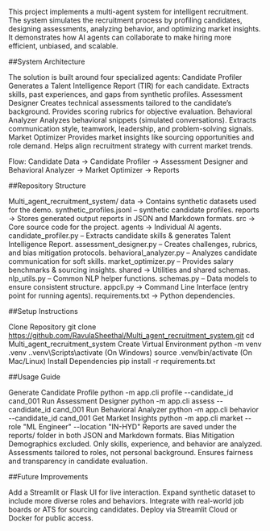 This project implements a multi-agent system for intelligent recruitment.
The system simulates the recruitment process by profiling candidates, designing assessments, analyzing behavior, and optimizing market insights.
It demonstrates how AI agents can collaborate to make hiring more efficient, unbiased, and scalable.

##System Architecture

The solution is built around four specialized agents:
Candidate Profiler
Generates a Talent Intelligence Report (TIR) for each candidate.
Extracts skills, past experiences, and gaps from synthetic profiles.
Assessment Designer
Creates technical assessments tailored to the candidate’s background.
Provides scoring rubrics for objective evaluation.
Behavioral Analyzer
Analyzes behavioral snippets (simulated conversations).
Extracts communication style, teamwork, leadership, and problem-solving signals.
Market Optimizer
Provides market insights like sourcing opportunities and role demand.
Helps align recruitment strategy with current market trends.

Flow: Candidate Data → Candidate Profiler → Assessment Designer and Behavioral Analyzer → Market Optimizer → Reports

##Repository Structure

Multi_agent_recruitment_system/
data → Contains synthetic datasets used for the demo.
synthetic_profiles.jsonl – synthetic candidate profiles.
reports → Stores generated output reports in JSON and Markdown formats.
src → Core source code for the project.
agents → Individual AI agents.
candidate_profiler.py – Extracts candidate skills & generates Talent Intelligence Report.
assessment_designer.py – Creates challenges, rubrics, and bias mitigation protocols.
behavioral_analyzer.py – Analyzes candidate communication for soft skills.
market_optimizer.py – Provides salary benchmarks & sourcing insights.
shared → Utilities and shared schemas.
nlp_utils.py – Common NLP helper functions.
schemas.py – Data models to ensure consistent structure.
appcli.py → Command Line Interface (entry point for running agents).
requirements.txt → Python dependencies.


##Setup Instructions

Clone Repository
git clone https://github.com/RavulaSheethal/Multi_agent_recruitment_system.git
cd Multi_agent_recruitment_system
Create Virtual Environment
python -m venv .venv
..venv\Scripts\activate (On Windows)
source .venv/bin/activate (On Mac/Linux)
Install Dependencies
pip install -r requirements.txt

##Usage Guide

Generate Candidate Profile
python -m app.cli profile --candidate_id cand_001
Run Assessment Designer
python -m app.cli assess --candidate_id cand_001
Run Behavioral Analyzer
python -m app.cli behavior --candidate_id cand_001
Get Market Insights
python -m app.cli market --role "ML Engineer" --location "IN-HYD"
Reports are saved under the reports/ folder in both JSON and Markdown formats.
Bias Mitigation
Demographics excluded. Only skills, experience, and behavior are analyzed.
Assessments tailored to roles, not personal background.
Ensures fairness and transparency in candidate evaluation.

##Future Improvements

Add a Streamlit or Flask UI for live interaction.
Expand synthetic dataset to include more diverse roles and behaviors.
Integrate with real-world job boards or ATS for sourcing candidates.
Deploy via Streamlit Cloud or Docker for public access.


